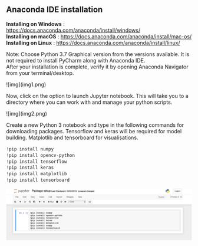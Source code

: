 ## Anaconda IDE installation

**Installing on Windows** : https://docs.anaconda.com/anaconda/install/windows/ <br>
**Installing on macOS** : https://docs.anaconda.com/anaconda/install/mac-os/ <br>
**Installing on Linux** : https://docs.anaconda.com/anaconda/install/linux/ <br>

<p>Note: Choose Python 3.7 Graphical version from the versions available. It is not required to install PyCharm along with Anaconda IDE.<br>After your installation is complete, verify it by opening Anaconda Navigator from your terminal/desktop.</p>
![img](img1.png)

<p>Now, click on the option to launch Jupyter notebook. This will take you to a directory where you can work with and manage your python scripts.</p>
![img](img2.png)

<p>Create a new Python 3 notebook and type in the following commands for downloading packages. Tensorflow and keras will be required for model building. Matplotlib and tensorboard for visualisations.</p>

```python
!pip install numpy
!pip install opencv-python
!pip install tensorflow
!pip install keras
!pip install matplotlib
!pip install tensorboard
```
![img](img3.png)
